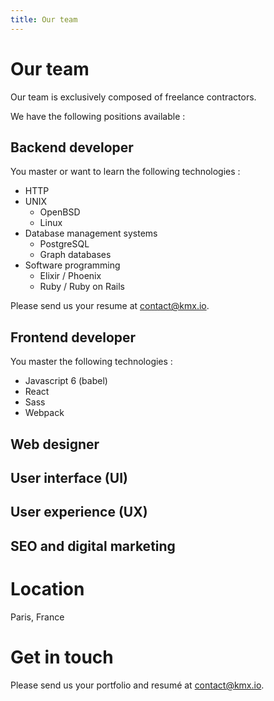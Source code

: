```yaml
---
title: Our team
---
```


# Our team

Our team is exclusively composed of freelance contractors.

We have the following positions available :

## Backend developer
You master or want to learn the following technologies :

 - HTTP
 - UNIX
   - OpenBSD
   - Linux
 - Database management systems
   - PostgreSQL
   - Graph databases
 - Software programming
   - Elixir / Phoenix
   - Ruby / Ruby on Rails

Please send us your resume at contact@kmx.io.

## Frontend developer
You master the following technologies :
 - Javascript 6 (babel)
 - React
 - Sass
 - Webpack

## Web designer

## User interface (UI)

## User experience (UX)

## SEO and digital marketing

# Location
Paris, France

# Get in touch
Please send us your portfolio and resumé at contact@kmx.io.
